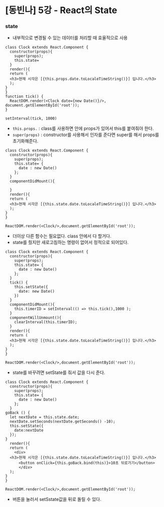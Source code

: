 # [동빈나] 5강 - React의 State

### state

- 내부적으로 변경될 수 있는 데이터를 처리할 때 효율적으로 사용

```react
class Clock extends React.Component {
  constructor(props){
    super(props);
    this.state=
  }
  render(){
  return (
  <h3>현재 시각은 [{this.props.date.toLocaleTimeString()}] 입니다.</h3>
  );
}
}
function tick() {
  ReactDOM.render(<Clock date={new Date()}/>, document.getElementById('root'));
}
      
setInterval(tick, 1000)
```

- `this.props.` : class를 사용하면 안에 props가 있어서 this를 붙여줘야 한다.
- `super(props)` : constructor를 사용해서 인자를 준다면 super를 해서 props를 초기화해준다.

```react
class Clock extends React.Component {
  constructor(props){
    super(props);
    this.state= {
      date : new Date()
    };
  }
  componentDidMount(){
    
  }
  render(){
  return (
  <h3>현재 시각은 [{this.state.date.toLocaleTimeString()}] 입니다.</h3>
  );
}
}

ReactDOM.render(<Clock/>,document.getElementById('root'));
```

- 더이상 다른 함수는 필요없다. class 안에서 다 할거다.
- state를 줬지만 새로고침하는 명령이 없어서 정적으로 되어있다.

```react
class Clock extends React.Component {
  constructor(props){
    super(props);
    this.state= {
      date : new Date()
    };
  }
  tick() {
    this.setState({
      date: new Date()
    })
  }
  componentDidMount(){
    this.timerID = setInterval(() => this.tick(),1000 );
  }
  componentWillUnmount(){
    clearInterval(this.timerID);
  }
  render(){
  return (
  <h3>현재 시각은 [{this.state.date.toLocaleTimeString()}] 입니다.</h3>
  );
}
} 

ReactDOM.render(<Clock/>,document.getElementById('root'));
```

- state를 바꾸려면 setState를 줘서 값을 다시 준다.

```react
class Clock extends React.Component {
  constructor(props){
    super(props);
    this.state= {
      date : new Date()
    };
  }
goBack () {
  let nextDate = this.state.date;
  nextDate.setSeconds(nextDate.getSeconds() -10);
  this.setState({
    date:nextDate
  });
}
  render(){
  return (
    <div>
  <h3>현재 시각은 [{this.state.date.toLocaleTimeString()}] 입니다.</h3>
      <button onClick={this.goBack.bind(this)}>10초 뒤로가기</button>
      </div>
  );
}
} 

ReactDOM.render(<Clock/>,document.getElementById('root'));
```

- 버튼을 눌러서 setSstate값을 뒤로 돌릴 수 있다.